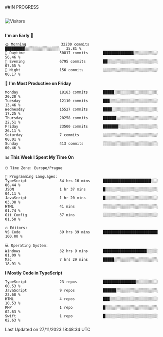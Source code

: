 ##IN PROGRESS
##
![Visitors](https://komarev.com/ghpvc/?username=petrbui&style=for-the-badge&label=Visitors+👀)



##
<!--
[![My GitHub stats](https://github-readme-stats.vercel.app/api?username=petrbui&theme=github_dark)](https://github.com/anuraghazra/github-readme-stats)

[![My wakatime stats](https://github-readme-stats.vercel.app/api/wakatime?username=petrbui&theme=github_dark)](https://github.com/anuraghazra/github-readme-stats)
-->
<!--START_SECTION:waka-->
**I'm an Early 🐤** 

```text
🌞 Morning                32230 commits       █████████░░░░░░░░░░░░░░░░   35.81 % 
🌆 Daytime                50817 commits       ██████████████░░░░░░░░░░░   56.46 % 
🌃 Evening                6795 commits        ██░░░░░░░░░░░░░░░░░░░░░░░   07.55 % 
🌙 Night                  156 commits         ░░░░░░░░░░░░░░░░░░░░░░░░░   00.17 % 
```
📅 **I'm Most Productive on Friday** 

```text
Monday                   18183 commits       █████░░░░░░░░░░░░░░░░░░░░   20.20 % 
Tuesday                  12110 commits       ███░░░░░░░░░░░░░░░░░░░░░░   13.46 % 
Wednesday                15527 commits       ████░░░░░░░░░░░░░░░░░░░░░   17.25 % 
Thursday                 20258 commits       ██████░░░░░░░░░░░░░░░░░░░   22.51 % 
Friday                   23500 commits       ███████░░░░░░░░░░░░░░░░░░   26.11 % 
Saturday                 7 commits           ░░░░░░░░░░░░░░░░░░░░░░░░░   00.01 % 
Sunday                   413 commits         ░░░░░░░░░░░░░░░░░░░░░░░░░   00.46 % 
```


📊 **This Week I Spent My Time On** 

```text
🕑︎ Time Zone: Europe/Prague

💬 Programming Languages: 
TypeScript               34 hrs 16 mins      ██████████████████████░░░   86.44 % 
JSON                     1 hr 37 mins        █░░░░░░░░░░░░░░░░░░░░░░░░   04.11 % 
JavaScript               1 hr 20 mins        █░░░░░░░░░░░░░░░░░░░░░░░░   03.38 % 
HTML                     41 mins             ░░░░░░░░░░░░░░░░░░░░░░░░░   01.74 % 
Git Config               37 mins             ░░░░░░░░░░░░░░░░░░░░░░░░░   01.58 % 

🔥 Editors: 
VS Code                  39 hrs 39 mins      █████████████████████████   100.00 % 

💻 Operating System: 
Windows                  32 hrs 9 mins       ████████████████████░░░░░   81.09 % 
Mac                      7 hrs 29 mins       █████░░░░░░░░░░░░░░░░░░░░   18.91 % 
```

**I Mostly Code in TypeScript** 

```text
TypeScript               23 repos            ███████████████░░░░░░░░░░   60.53 % 
JavaScript               9 repos             ██████░░░░░░░░░░░░░░░░░░░   23.68 % 
HTML                     4 repos             ███░░░░░░░░░░░░░░░░░░░░░░   10.53 % 
PHP                      1 repo              █░░░░░░░░░░░░░░░░░░░░░░░░   02.63 % 
Swift                    1 repo              █░░░░░░░░░░░░░░░░░░░░░░░░   02.63 % 
```




 Last Updated on 27/11/2023 18:48:34 UTC
<!--END_SECTION:waka-->
